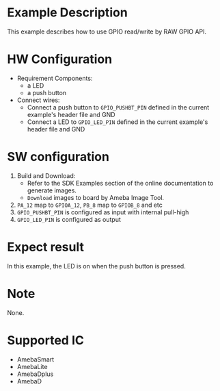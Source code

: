 # Example Description

This example describes how to use GPIO read/write by RAW GPIO API.

# HW Configuration

- Requirement Components:
  - a LED
  - a push button
- Connect wires:
  - Connect a push button to `GPIO_PUSHBT_PIN` defined in the current example's header file and GND
  - Connect a LED to `GPIO_LED_PIN` defined in the current example's header file and GND

# SW configuration

1. Build and Download:
   * Refer to the SDK Examples section of the online documentation to generate images.
   * `Download` images to board by Ameba Image Tool. 
2. `PA_12` map to `GPIOA_12`, `PB_8`  map to `GPIOB_8` and etc
3. `GPIO_PUSHBT_PIN` is configured as input with internal pull-high
4. `GPIO_LED_PIN` is configured as output

# Expect result

In this example, the LED is on when the push button is pressed.

# Note

None.

# Supported IC

- AmebaSmart
- AmebaLite
- AmebaDplus
- AmebaD
